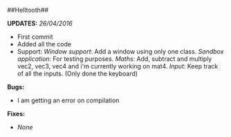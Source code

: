 ##Helltooth##

**UPDATES:**
*26/04/2016*
 - First commit
 - Added all the code 
 - Support:
 *Window support*: Add a window using only one class.
 *Sandbox application*: For testing purposes.
 *Maths*: Add, subtract and multiply vec2, vec3, vec4 and i'm currently working on mat4.
 *Input*: Keep track of all the inputs. (Only done the keyboard)

**Bugs:**
- I am getting an error on compilation

**Fixes:**
- *None*
